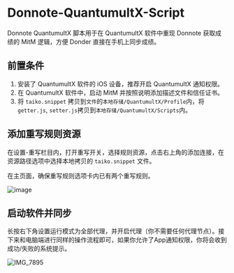 # Donnote-QuantumultX-Script

Donnote QuantumultX 脚本用于在 QuantumultX 软件中重现 Donnote 获取成绩的 MitM 逻辑，方便 Donder 直接在手机上同步成绩。

## 前置条件

1. 安装了 QuantumultX 软件的 iOS 设备，推荐开启 QuantumultX 通知权限。
2. 在 QuantumultX 软件中，启动 MitM 并按照说明添加描述文件和信任证书。
3. 将 `taiko.snippet` 拷贝到`文件`的`本地存储/QuantumultX/Profile`内，将`getter.js`, `setter.js`拷贝到`本地存储/QuantumultX/Scripts`内。

## 添加重写规则资源

在设置-重写栏目内，打开重写开关，选择规则资源，点击右上角的添加连接，在资源路径选项中选择本地拷贝的 `taiko.snippet` 文件。

在主页面，确保重写规则选项卡内已有两个重写规则。

![image](https://github.com/user-attachments/assets/6fa12363-8018-4e14-bf81-803cc256d00e)


## 启动软件并同步

长按右下角设置运行模式为全部代理，并开启代理（你不需要任何代理节点）。接下来和电脑端进行同样的操作流程即可，如果你允许了App通知权限，你将会收到成功/失败的系统提示。

![IMG_7895](https://github.com/user-attachments/assets/a8d97840-e6e8-47df-b281-16af522a9dec)
